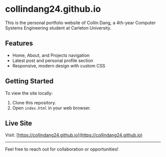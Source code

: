 # collindang24.github.io

This is the personal portfolio website of Collin Dang, a 4th-year Computer Systems Engineering student at Carleton University.

## Features

- Home, About, and Projects navigation
- Latest post and personal profile section
- Responsive, modern design with custom CSS

## Getting Started

To view the site locally:

1. Clone this repository.
2. Open `index.html` in your web browser.

## Live Site

Visit: [https://collindang24.github.io](https://collindang24.github.io)

---
Feel free to reach out for collaboration or opportunities!